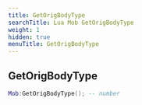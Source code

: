 ```yaml
---
title: GetOrigBodyType
searchTitle: Lua Mob GetOrigBodyType
weight: 1
hidden: true
menuTitle: GetOrigBodyType
---
```

## GetOrigBodyType
```lua
Mob:GetOrigBodyType(); -- number
```